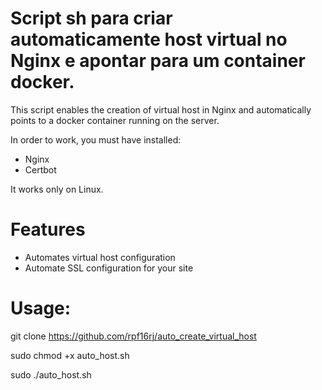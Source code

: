 # Script sh para criar automaticamente host virtual no Nginx e apontar para um container docker.
This script enables the creation of virtual host in Nginx and automatically points to a docker container running on the server.

In order to work, you must have installed:
- Nginx
- Certbot

It works only on Linux.

# Features
- Automates virtual host configuration
- Automate SSL configuration for your site

# Usage: 

git clone https://github.com/rpf16rj/auto_create_virtual_host 

sudo chmod +x auto_host.sh 

sudo ./auto_host.sh

